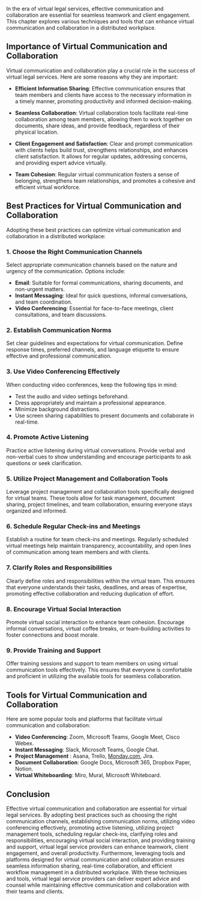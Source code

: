 
In the era of virtual legal services, effective communication and collaboration are essential for seamless teamwork and client engagement. This chapter explores various techniques and tools that can enhance virtual communication and collaboration in a distributed workplace.

Importance of Virtual Communication and Collaboration
-----------------------------------------------------

Virtual communication and collaboration play a crucial role in the success of virtual legal services. Here are some reasons why they are important:

* **Efficient Information Sharing**: Effective communication ensures that team members and clients have access to the necessary information in a timely manner, promoting productivity and informed decision-making.

* **Seamless Collaboration**: Virtual collaboration tools facilitate real-time collaboration among team members, allowing them to work together on documents, share ideas, and provide feedback, regardless of their physical location.

* **Client Engagement and Satisfaction**: Clear and prompt communication with clients helps build trust, strengthens relationships, and enhances client satisfaction. It allows for regular updates, addressing concerns, and providing expert advice virtually.

* **Team Cohesion**: Regular virtual communication fosters a sense of belonging, strengthens team relationships, and promotes a cohesive and efficient virtual workforce.

Best Practices for Virtual Communication and Collaboration
----------------------------------------------------------

Adopting these best practices can optimize virtual communication and collaboration in a distributed workplace:

### 1. **Choose the Right Communication Channels**

Select appropriate communication channels based on the nature and urgency of the communication. Options include:

* **Email**: Suitable for formal communications, sharing documents, and non-urgent matters.
* **Instant Messaging**: Ideal for quick questions, informal conversations, and team coordination.
* **Video Conferencing**: Essential for face-to-face meetings, client consultations, and team discussions.

### 2. **Establish Communication Norms**

Set clear guidelines and expectations for virtual communication. Define response times, preferred channels, and language etiquette to ensure effective and professional communication.

### 3. **Use Video Conferencing Effectively**

When conducting video conferences, keep the following tips in mind:

* Test the audio and video settings beforehand.
* Dress appropriately and maintain a professional appearance.
* Minimize background distractions.
* Use screen sharing capabilities to present documents and collaborate in real-time.

### 4. **Promote Active Listening**

Practice active listening during virtual conversations. Provide verbal and non-verbal cues to show understanding and encourage participants to ask questions or seek clarification.

### 5. **Utilize Project Management and Collaboration Tools**

Leverage project management and collaboration tools specifically designed for virtual teams. These tools allow for task management, document sharing, project timelines, and team collaboration, ensuring everyone stays organized and informed.

### 6. **Schedule Regular Check-ins and Meetings**

Establish a routine for team check-ins and meetings. Regularly scheduled virtual meetings help maintain transparency, accountability, and open lines of communication among team members and with clients.

### 7. **Clarify Roles and Responsibilities**

Clearly define roles and responsibilities within the virtual team. This ensures that everyone understands their tasks, deadlines, and areas of expertise, promoting effective collaboration and reducing duplication of effort.

### 8. **Encourage Virtual Social Interaction**

Promote virtual social interaction to enhance team cohesion. Encourage informal conversations, virtual coffee breaks, or team-building activities to foster connections and boost morale.

### 9. **Provide Training and Support**

Offer training sessions and support to team members on using virtual communication tools effectively. This ensures that everyone is comfortable and proficient in utilizing the available tools for seamless collaboration.

Tools for Virtual Communication and Collaboration
-------------------------------------------------

Here are some popular tools and platforms that facilitate virtual communication and collaboration:

* **Video Conferencing**: Zoom, Microsoft Teams, Google Meet, Cisco Webex.
* **Instant Messaging**: Slack, Microsoft Teams, Google Chat.
* **Project Management** : Asana, Trello, [Monday.com](http://Monday.com), Jira.
* **Document Collaboration**: Google Docs, Microsoft 365, Dropbox Paper, Notion.
* **Virtual Whiteboarding**: Miro, Mural, Microsoft Whiteboard.

Conclusion
----------

Effective virtual communication and collaboration are essential for virtual legal services. By adopting best practices such as choosing the right communication channels, establishing communication norms, utilizing video conferencing effectively, promoting active listening, utilizing project management tools, scheduling regular check-ins, clarifying roles and responsibilities, encouraging virtual social interaction, and providing training and support, virtual legal service providers can enhance teamwork, client engagement, and overall productivity. Furthermore, leveraging tools and platforms designed for virtual communication and collaboration ensures seamless information sharing, real-time collaboration, and efficient workflow management in a distributed workplace. With these techniques and tools, virtual legal service providers can deliver expert advice and counsel while maintaining effective communication and collaboration with their teams and clients.
